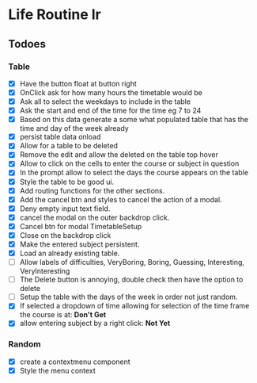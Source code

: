 # Life Routine lr

## Todoes

### Table

- [x] Have the button float at button right
- [x] OnClick ask for how many hours the timetable would be
- [x] Ask all to select the weekdays to include in the table
- [x] Ask the start and end of the time for the time
eg 7 to 24
- [x] Based on this data generate a some what populated table that has the time and day of the week already
- [x] persist table data onload
- [x] Allow for a table to be deleted
- [x] Remove the edit and allow the deleted on the table top hover
- [x] Allow to click on the cells to enter the course or subject in question
- [x] In the prompt allow to select the days the course appears on the table
- [x] Style the table to be good ui.
- [x] Add routing functions for the other sections.
- [x] Add the cancel btn and styles to cancel the action of a modal.
- [x] Deny empty input text field.
- [x] cancel the modal on the outer backdrop click.
- [x] Cancel btn for modal TimetableSetup
- [x] Close on the backdrop click
- [x] Make the entered subject persistent.
- [x] Load an already existing table.
- [ ] Allow labels of difficulties, VeryBoring, Boring, Guessing, Interesting, VeryInteresting
- [ ] The Delete button is annoying, double check then have the option to delete
- [ ] Setup the table with the days of the week in order not just random.
- [x] If selected a dropdown of time allowing for selection of the time frame the course is at: **Don't Get**
- [x] allow entering subject by a right click: **Not Yet**

### Random

- [x] create a contextmenu component
- [x] Style the menu context
